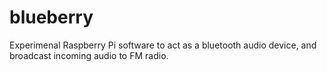 # blueberry
Experimenal Raspberry Pi software to act as a bluetooth audio device, and broadcast incoming audio to FM radio.
